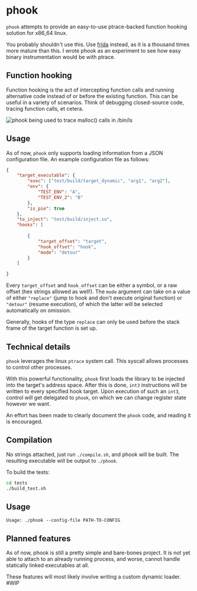 # phook

`phook` attempts to provide an easy-to-use ptrace-backed function hooking solution for x86_64 linux. 

You probably shouldn't use this. Use [frida](https://frida.re) instead, as it is a thousand times more mature than this. I wrote phook as an experiment to see how easy binary instrumentation would be with ptrace.
## Function hooking

Function hooking is the act of intercepting function calls and running alternative code instead of or before the existing function. 
This can be useful in a variety of scenarios. Think of debugging closed-source code, tracing function calls, et cetera. 

![phook being used to trace malloc() calls in /bin/ls](/img/phook_malloc_trace.png)


## Usage

As of now, `phook` only supports loading information from a JSON configuration file. An example configuration file as follows:

```json
{
    "target_executable": {
        "exec": ["test/build/target_dynamic", "arg1", "arg2"],
        "env": {
            "TEST_ENV": "A",
            "TEST_ENV_2": "B"
        },
        "is_pie": true
    },
    "to_inject": "test/build/inject.so",
    "hooks": [
        
        {
            "target_offset": "target",
            "hook_offset": "hook",
            "mode": "detour"
        }
    ]

}
```

Every `target_offset` and `hook_offset` can be either a symbol, or a raw offset (hex strings allowed as well!).
The `mode` argument can take on a value of either `"replace"` (jump to hook and don't execute original function) or `"detour"` (resume execution), of which the latter will be selected automatically on omission. 

Generally, hooks of the type `replace` can only be used before the stack frame of the target function is set up. 


## Technical details

`phook` leverages the linux `ptrace` system call. This syscall allows processes to control other processes.

With this powerful functionality, `phook` first loads the library to be injected into the target's address space.
After this is done, `int3` instructions will be written to every specified hook target. Upon execution of such an `int3`, control will get delegated to `phook`,
on which we can change register state however we want.

An effort has been made to clearly document the `phook` code, and reading it is encouraged.

## Compilation

No strings attached, just run `./compile.sh`, and phook will be built. The resulting executable will be output to `./phook`.

To build the tests:

```bash
cd tests
./build_test.sh
```

## Usage

```
Usage: ./phook --config-file PATH-TO-CONFIG
```


## Planned features
As of now, phook is still a pretty simple and bare-bones project. It is not yet able to attach to an already running process,
and worse, cannot handle statically linked executables at all.

These features will most likely involve writing a custom dynamic loader. #WIP

